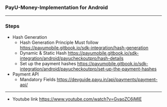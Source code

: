 
### PayU-Money-Implementation for Android
------------------------------
### Steps
- Hash Generation
  - Hash Generation Principle Must follow https://payumobile.gitbook.io/sdk-integration/hash-generation
  - Dynamic & Static Hash https://payumobile.gitbook.io/sdk-integration/android/payucheckoutpro/hash-details
  - Set up the payment hashes https://payumobile.gitbook.io/sdk-integration/android/payucheckoutpro/set-up-the-payment-hashes
- Payment API 
  - Mandatory Fields https://devguide.payu.in/api/payments/payment-api/
------------------------------
- Youtube link https://www.youtube.com/watch?v=GvaoZC6jMIE

